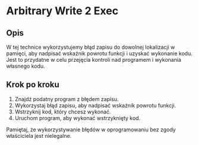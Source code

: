 # Arbitrary Write 2 Exec

## Opis

W tej technice wykorzystujemy błąd zapisu do dowolnej lokalizacji w pamięci, aby nadpisać wskaźnik powrotu funkcji i uzyskać wykonanie kodu. Jest to przydatne w celu przejęcia kontroli nad programem i wykonania własnego kodu.

## Krok po kroku

1. Znajdź podatny program z błędem zapisu.
2. Wykorzystaj błąd zapisu, aby nadpisać wskaźnik powrotu funkcji.
3. Wstrzyknij kod, który chcesz wykonać.
4. Uruchom program, aby wykonać wstrzyknięty kod.

Pamiętaj, że wykorzystywanie błędów w oprogramowaniu bez zgody właściciela jest nielegalne.
